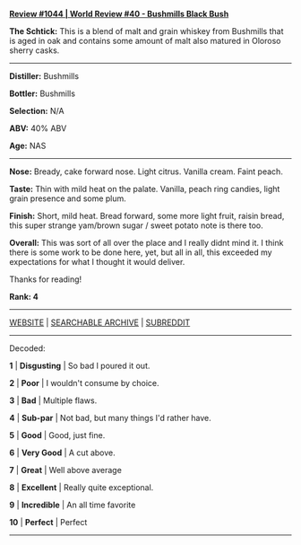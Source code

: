 
[**Review #1044 | World Review #40 - Bushmills Black Bush**]( https://t8ke.review/review-1044-bushmills-black-bush-irish-whiskey/)

**The Schtick:** This is a blend of malt and grain whiskey from Bushmills that is aged in oak and contains some amount of malt also matured in Oloroso sherry casks. 

-----

**Distiller:** Bushmills

**Bottler:** Bushmills

**Selection:** N/A

**ABV:**  40% ABV

**Age:** NAS 

-----

**Nose:**  Bready, cake forward nose. Light citrus. Vanilla cream. Faint peach.  

**Taste:** Thin with mild heat on the palate. Vanilla, peach ring candies, light grain presence and some plum. 

**Finish:** Short, mild heat. Bread forward, some more light fruit, raisin bread, this super strange yam/brown sugar / sweet potato note is there too. 

**Overall:** This was sort of all over the place and I really didnt mind it. I think there is some work to be done here, yet, but all in all, this exceeded my expectations for what I thought it would deliver.  

Thanks for reading!

**Rank: 4**



-----

[WEBSITE](https://t8ke.review) | [SEARCHABLE ARCHIVE](https://t8ke.review/review-archive/) | [SUBREDDIT](https://reddit.com/r/t8kereviews)

-----

Decoded:

**1** | **Disgusting** | So bad I poured it out.

**2** | **Poor** | I wouldn't consume by choice.

**3** | **Bad** | Multiple flaws.

**4** | **Sub-par** | Not bad, but many things I'd rather have.

**5** | **Good** | Good, just fine.

**6** | **Very Good** | A cut above.

**7** | **Great** | Well above average

**8** | **Excellent** | Really quite exceptional.

**9** | **Incredible** | An all time favorite

**10** | **Perfect** | Perfect

----

